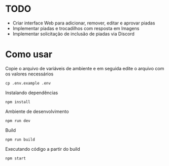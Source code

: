 # TODO
- Criar interface Web para adicionar, remover, editar e aprovar piadas
- Implementar piadas e trocadilhos com resposta em Imagens
- Implementar solicitação de inclusão de piadas via Discord

# Como usar
Copie o arquivo de variáveis de ambiente e em seguida edite o arquivo com os valores necessários

```
cp .env.example .env
```

Instalando dependências
```
npm install
```

Ambiente de desenvolvimento
```
npm run dev
```

Build
```
npm run build
```

Executando código a partir do build
```
npm start
```

